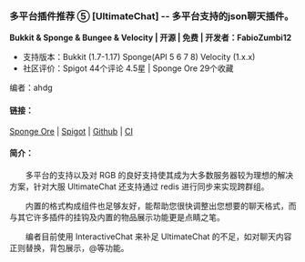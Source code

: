 ### 多平台插件推荐 ⑤ [UltimateChat] -- 多平台支持的json聊天插件。

**Bukkit & Sponge & Bungee & Velocity | 开源 | 免费 | 开发者：FabioZumbi12**

* 支持版本：Bukkit (1.7-1.17) Sponge(API 5 6 7 8) Velocity (1.x.x)
* 社区评价：Spigot 44个评论 4.5星 | Sponge Ore 29个收藏

编者：ahdg

#### 链接：

[Sponge Ore](https://ore.spongepowered.org/FabioZumbi12/UltimateChat) | [Spigot](https://ore.spongepowered.org/FabioZumbi12/UltimateChat) | [Github](https://github.com/FabioZumbi12/UltimateChat) | [CI](http://host.areaz12server.net.br:8081/job/UltimateChat/)

#### 简介：

&emsp;&emsp;多平台的支持以及对 RGB 的良好支持使其成为大多数服务器较为理想的解决方案，针对大服 UltimateChat 还支持通过 redis 进行同步来实现跨群组。

&emsp;&emsp;内置的格式构成组件也足够友好，能帮助您很快调整出您想要的聊天格式，而与其它许多插件的挂钩及内置的物品展示功能更是点睛之笔。

&emsp;&emsp;编者目前使用 InteractiveChat 来补足 UltimateChat 的不足，如对聊天内容正则替换，背包展示，@等功能。